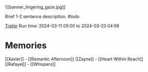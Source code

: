 ![[banner_lingering_gaze.jpg]]

Brief 1-2 sentence description. #todo

[Trailer](https://youtu.be/_5v_8CC5RZc?si=QaZ-PrBVd11V7gd8)
Run time: 2024-03-11 05:00 to 2024-03-23 04:59

# Memories
[[Xavier]] - [[Romantic Afternoon]]
[[Zayne]] - [[Heart Within Reach]]
[[Rafayel]] - [[Whispers]]